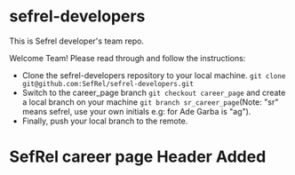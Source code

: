 # sefrel-developers
This is Sefrel developer's team repo. 

Welcome Team! Please read through and follow the instructions:
- Clone the sefrel-developers repository to your local machine. `git clone git@github.com:SefRel/sefrel-developers.git`
- Switch to the career_page branch `git checkout career_page` and create a local branch on your machine `git branch sr_career_page`(Note: "sr" means sefrel, use your own initials e.g: for Ade Garba is "ag").
- Finally, push your local branch to the remote.

# SefRel career page Header Added
